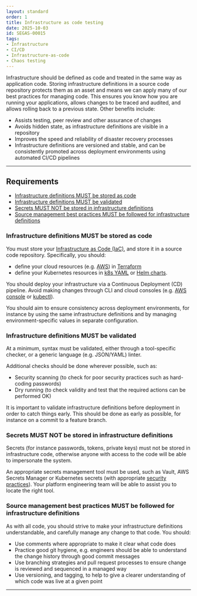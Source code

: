 ```yaml
---
layout: standard
order: 1
title: Infrastructure as code testing
date: 2025-10-03
id: SEGAS-00015
tags:
- Infrastructure
- CI/CD
- Infrastructure-as-code
- Chaos testing
---
```


Infrastructure should be defined as code and treated in the same way as application code. Storing infrastructure definitions in a source code repository protects them as an asset and means we can apply many of our best practices for managing code. This ensures you know how you are running your applications, allows changes to be traced and audited, and allows rolling back to a previous state. Other benefits include:

- Assists testing, peer review and other assurance of changes
- Avoids hidden state, as infrastructure definitions are visible in a repository
- Improves the speed and reliability of disaster recovery processes
- Infrastructure definitions are versioned and stable, and can be consistently promoted across deployment environments using automated CI/CD pipelines

---

## Requirements

- [Infrastructure definitions MUST be stored as code](#infrastructure-definitions-must-be-stored-as-code)
- [Infrastructure definitions MUST be validated](#infrastructure-definitions-must-be-validated)
- [Secrets MUST NOT be stored in infrastructure definitions](#secrets-must-not-be-stored-in-infrastructure-definitions)
- [Source management best practices MUST be followed for infrastructure definitions](#source-management-best-practices-must-be-followed-for-infrastructure-definitions)

### Infrastructure definitions MUST be stored as code

You must store your [Infrastructure as Code (IaC)](https://www.ibm.com/topics/infrastructure-as-code), and store it in a source code repository. Specifically, you should:

- define your cloud resources (e.g. [AWS](https://aws.amazon.com/)) in [Terraform](https://www.terraform.io/)
- define your Kubernetes resources in [k8s YAML](https://kubernetes.io/docs/concepts/overview/working-with-objects/kubernetes-objects/) or [Helm charts](https://helm.sh/).

You should deploy your infrastructure via a Continuous Deployment (CD) pipeline. Avoid making changes through CLI and cloud consoles (e.g. [AWS console](https://aws.amazon.com/console/) or [kubectl](https://kubernetes.io/docs/reference/kubectl/)).

You should aim to ensure consistency across deployment environments, for instance by using the same infrastructure definitions and by managing environment-specific values in separate configuration.

### Infrastructure definitions MUST be validated 

At a minimum, syntax must be validated, either through a tool-specific checker, or a generic language (e.g. JSON/YAML) linter.

Additional checks should be done wherever possible, such as:

- Security scanning (to check for poor security practices such as hard-coding passwords)
- Dry running (to check validity and test that the required actions can be performed OK)

It is important to validate infrastructure definitions before deployment in order to catch things early. This should be done as early as possible, for instance on a commit to a feature branch. 

### Secrets MUST NOT be stored in infrastructure definitions

Secrets (for instance passwords, tokens, private keys) must not be stored in infrastructure code, otherwise anyone with access to the code will be able to impersonate the system.

An appropriate secrets management tool must be used, such as Vault, AWS Secrets Manager or Kubernetes secrets (with appropriate [security practices](https://kubernetes.io/docs/concepts/security/secrets-good-practices/)). Your platform engineering team will be able to assist you to locate the right tool.

### Source management best practices MUST be followed for infrastructure definitions

As with all code, you should strive to make your infrastructure definitions understandable, and carefully manage any change to that code. You should:

- Use comments where appropriate to make it clear what code does
- Practice good git hygiene, e.g. engineers should be able to understand the change history through good commit messages
- Use branching strategies and pull request processes to ensure change is reviewed and sequenced in a managed way
- Use versioning, and tagging, to help to give a clearer understanding of which code was live at a given point 

---
